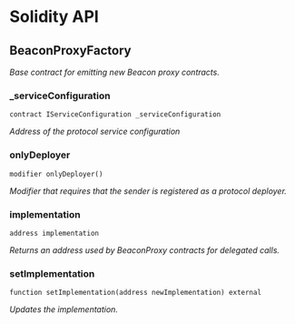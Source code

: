# Solidity API

## BeaconProxyFactory

_Base contract for emitting new Beacon proxy contracts._

### _serviceConfiguration

```solidity
contract IServiceConfiguration _serviceConfiguration
```

_Address of the protocol service configuration_

### onlyDeployer

```solidity
modifier onlyDeployer()
```

_Modifier that requires that the sender is registered as a protocol deployer._

### implementation

```solidity
address implementation
```

_Returns an address used by BeaconProxy contracts for delegated calls._

### setImplementation

```solidity
function setImplementation(address newImplementation) external
```

_Updates the implementation._

